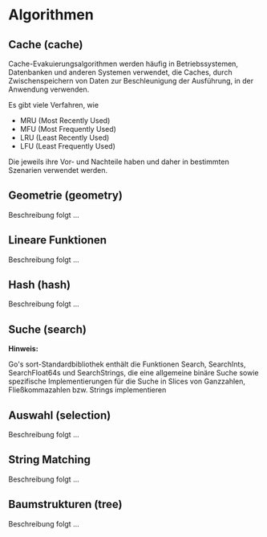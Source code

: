 # Algorithmen

## Cache (cache)

Cache-Evakuierungsalgorithmen werden häufig in Betriebssystemen, Datenbanken und anderen Systemen verwendet, die Caches, durch Zwischenspeichern von Daten zur Beschleunigung der Ausführung, in der Anwendung verwenden.

Es gibt viele Verfahren, wie

* MRU (Most Recently Used)
* MFU (Most Frequently Used)
* LRU (Least Recently Used)
* LFU (Least Frequently Used)

Die jeweils ihre Vor- und Nachteile haben und daher in bestimmten Szenarien verwendet werden.

## Geometrie (geometry)

Beschreibung folgt ...

## Lineare Funktionen

Beschreibung folgt ...

## Hash (hash)

Beschreibung folgt ...

## Suche (search)

**Hinweis:**

Go's sort-Standardbibliothek enthält die Funktionen Search, SearchInts, SearchFloat64s und SearchStrings, die eine allgemeine binäre Suche sowie spezifische Implementierungen für die Suche in Slices von Ganzzahlen, Fließkommazahlen bzw. Strings implementieren

## Auswahl (selection)

Beschreibung folgt ...

## String Matching

Beschreibung folgt ...

## Baumstrukturen (tree)

Beschreibung folgt ...
